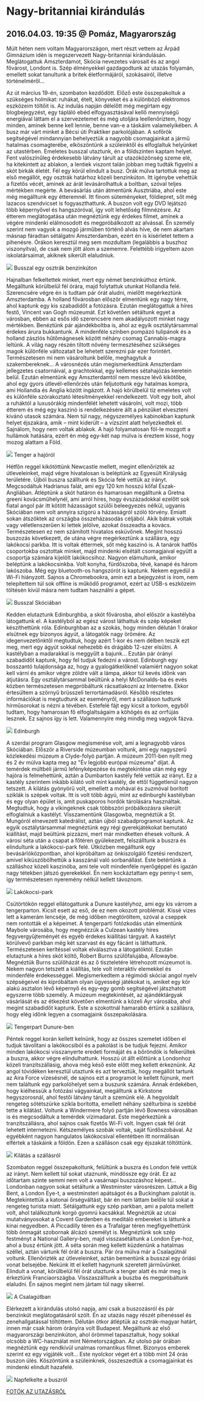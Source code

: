 # Nagy-britanniai kirándulás
## 2016.04.03. 19:35 @ Pomáz, Magyarország
Múlt héten nem voltam Magyarországon, mert részt vettem az Árpád Gimnázium idén is megszervezett Nagy-britanniai kirándulásán. Meglátogattuk Amszterdamot, Skócia nevezetes városait és az angol fővárost, Londont is. Szép élményekkel gazdagodtunk az utazás folyamán, emellett sokat tanultunk a britek életformájáról, szokásairól, illetve történelméről...

Az út március 19-én, szombaton kezdődött. Előző este összepakoltuk a szükséges holmikat: ruhákat, ételt, könyveket és a különböző elektromos eszközeim töltőit is. Az indulás napján délelőtt még megírtam egy blogbejegyzést, egy tápláló ebéd elfogyasztásával kellő mennyiségű energiával láttam el a szervezetemet és még utoljára leellenőriztem, hogy minden, aminek benne kell lennie, benne van-e a táskáim valamelyikében. A busz már várt minket a Bécsi úti Praktiker parkolójában. A sofőrök segítségével mindannyian behelyeztük a nagyobb csomagjainkat a jármű hatalmas csomagterébe, elköszöntünk a szüleinktől és elfoglaltuk helyünket az utastérben. Emeletes busszal utaztunk, én a földszinten kaptam helyet. Fent valószínűleg érdekesebb látvány tárult az utazóközönség szeme elé, ha kitekintett az ablakon, a lentiek viszont talán jobban meg tudták figyelni a skót birkák életét. Fél egy körül elindult a busz. Órák múlva tartottuk meg az első megállót, egy osztrák határhoz közeli benzinkúton. Itt igénybe vehettük a fizetős vécét, aminek az árát levásárolhattuk a boltban, szóval teljes mértékben megérte. A bevásárlás után átmentünk Ausztriába, ahol este még megálltunk egy étteremnél. Itt finom süteményeket, földiepret, sőt még lazacos szendvicset is fogyaszthattunk. A buszon volt egy DVD lejátszó több képernyővel és hangszóróval, így volt lehetőség filmnézésre. Az étterem meglátogatása után megnéztünk egy érdekes filmet, aminek a végére mindenki elálmosodott és megpróbálkozott az alvással. Én személy szerint nem vagyok a mozgó járműben történő alvás híve, de nem akartam másnap fáradtan sétálgatni Amszterdamban, ezért én is kísérletet tettem a pihenésre. Órákon keresztül meg sem mozdultam (legalábbis a buszhoz viszonyítva), de csak nem jött álom a szememre. Felettébb irigyeltem azon iskolatársaimat, akiknek sikerült elaludniuk.

[![](https://2.bp.blogspot.com/-GlpFWLm3v0k/XGhRDI6jJGI/AAAAAAACki8/-bLSI3khRxsFXa51VTnLolOIzFCKkuO-ACK4BGAYYCw/s320/IMG_20160319_232243.jpg)](http://2.bp.blogspot.com/-GlpFWLm3v0k/XGhRDI6jJGI/AAAAAAACki8/-bLSI3khRxsFXa51VTnLolOIzFCKkuO-ACK4BGAYYCw/s1600/IMG_20160319_232243.jpg)
Busszal egy osztrák benzinkúton

Hajnalban felkeltettek minket, mert egy német benzinkúthoz értünk. Megálltunk körülbelül fél órára, majd folytattuk utunkat Hollandia felé. Szerencsére végre én is tudtam pár órát aludni, mielőtt megérkeztünk Amszterdamba. A holland fővárosban először elmentünk egy nagy térre, ahol kaptunk egy kis szabadidőt a fotózásra. Ezután meglátogattuk a híres festő, Vincent van Gogh múzeumát. Ezt követően sétáltunk egyet a városban, ebben az esős idő szerencsére nem akadályozott minket nagy mértékben. Benéztünk pár ajándékboltba is, ahol az egyik osztálytársammal érdekes árura bukkantunk. A mindenféle színben pompázó tulipánok és a holland zászlós hűtőmágnesek között néhány csomag Cannabis-magra leltünk. A világ nagy részén tiltott növény termesztéséhez szükséges magok különféle változatait be lehetett szerezni pár ezer forintért. Természetesen mi nem vásároltunk belőle, meghagytuk a szakembereknek... A városnézés után megismerkedtünk Amszterdam jellegzetes csatornáival, a grachtokkal, egy kellemes sétahajózás keretein belül. Ezután elmentünk egy Amszterdamtól nem messze lévő kikötőbe, ahol egy gyors útlevél-ellenőrzés után feljutottunk egy hatalmas kompra, ami Hollandia és Anglia között ingázott. A hajó körülbelül tíz emeletes volt és különféle szórakoztató létesítményekkel rendelkezett. Volt egy bolt, ahol a ruháktól a luxusórákig mindenfélét lehetett vásárolni, volt mozi, több étterem és még egy kaszinó is rendelkezésére állt a pénzüket elveszteni kívánó utasok számára. Nem túl nagy, négyszemélyes kabinokban kaptunk helyet éjszakára, amik – mint kiderült – a vízszint alatt helyezkedtek el. Sajnálom, hogy nem voltak ablakok. A hajó folyamatosan föl-le mozgott a hullámok hatására, ezért én még egy-két nap múlva is éreztem kissé, hogy mozog alattam a Föld.

[![](https://3.bp.blogspot.com/-TpyRmx899VY/XGhRekgSd6I/AAAAAAACkjI/tsKnfy_c39ot240AcvsnGhEeoknzyfZqwCK4BGAYYCw/s320/IMG_20160320_174707.jpg)](http://3.bp.blogspot.com/-TpyRmx899VY/XGhRekgSd6I/AAAAAAACkjI/tsKnfy_c39ot240AcvsnGhEeoknzyfZqwCK4BGAYYCw/s1600/IMG_20160320_174707.jpg)
Tenger a hajóról

Hétfőn reggel kikötöttünk Newcastle mellett, megint ellenőrizték az útleveleinket, majd végre hivatalosan is beléptünk az Egyesült Királyság területére. Újból buszra szálltunk és Skócia felé vettük az irányt. Megcsodáltuk Hadrianus falát, ami egy 120 km hosszú kőfal Észak-Angliában. Átléptünk a skót határon és hamarosan megálltunk a Gretna greeni kovácsműhelynél, ami arról híres, hogy évszázadokkal ezelőtt sok fiatal angol pár itt kötött házasságot szülői beleegyezés nélkül, ugyanis Skóciában nem volt annyira szigorú a házasságról szóló törvény. Emiatt sokan átszöktek az országba összeházasodás céljából. Akik bátrak voltak vagy véletlenszerűen ki lettek jelölve, azokat összeadta a kovács. Természetesen ez nem számított hivatalos esküvőnek. Megint hosszú buszozás következett, de utána végre megérkeztünk a szállásra, egy lakókocsi parkba. Itt is voltak éttermek, sőt még kaszinó is. A tanárok hatfős csoportokba osztottak minket, majd mindenki elsétált csomagjaival együtt a csoportja számára kijelölt lakókocsihoz. Nagyon elámultunk, amikor beléptünk a lakókocsinkba. Volt konyha, fürdőszoba, tévé, kanapé és három lakószoba. Még egy bluetooth-os hangszórót is kaptunk. Nekem egyedül a Wi-Fi hiányzott. Sajnos a Chromebookra, amin ezt a bejegyzést is írom, nem telepítettem túl sok offline is működő programot, ezért az USB-s eszközeim töltésén kívül másra nem tudtam használni a gépet.

[![](https://4.bp.blogspot.com/-iYTby3rLg9Q/XGhRvznGR8I/AAAAAAACkjU/E_m1U_GrDOAzff92Dcc-U87JtIMlf3juACK4BGAYYCw/s320/IMG_20160321_105354.jpg)](http://4.bp.blogspot.com/-iYTby3rLg9Q/XGhRvznGR8I/AAAAAAACkjU/E_m1U_GrDOAzff92Dcc-U87JtIMlf3juACK4BGAYYCw/s1600/IMG_20160321_105354.jpg)
Busszal Skóciában

Kedden elutaztunk Edinburghba, a skót fővárosba, ahol először a kastélyba látogattunk el. A kastélyból az egész várost láthattuk és szép képeket készíthettünk róla. Edinburghban az a szokás, hogy minden délután 1 órakor elsütnek egy bizonyos ágyút, a látogatók nagy örömére. Az idegenvezetőnktől megtudtuk, hogy azért 1-kor és nem délben teszik ezt meg, mert egy ágyút sokkal nehezebb és drágább 12-szer elsütni. A kastélyban a madarakkal is meggyűlt a bajunk... Ezután pár órányi szabadidőt kaptunk, hogy fel tudjuk fedezni a várost. Edinburgh egy bosszantó tulajdonsága az, hogy a gyalogátkelőknél valamiért nagyon sokat kell várni és amikor végre zöldre vált a lámpa, akkor túl kevés időnk van átjutásra. Egy osztálytársammal beültünk a helyi McDonalds-ba és evés közben természetesen megpróbáltunk rácsatlakozni az Internetre. Ekkor értesültem a szörnyű brüsszeli terrortámadásról. Később részletes információkat is megtudtunk az eseményről, mert a szálláson tudtunk hírműsorokat is nézni a tévében. Estefelé fájt egy kicsit a torkom, egyből tudtam, hogy hamarosan fő elfoglaltságaim a köhögés és az orrfújás lesznek. Ez sajnos így is lett. Valamennyire még mindig meg vagyok fázva.

[![](https://4.bp.blogspot.com/-3U6vkuFw_Ow/XGhR5xlS5pI/AAAAAAACkjc/mBVeqiyryD0NTH0MZHjcW_QYcu9qvX1xgCK4BGAYYCw/s320/IMG_20160322_165622.jpg)](http://4.bp.blogspot.com/-3U6vkuFw_Ow/XGhR5xlS5pI/AAAAAAACkjc/mBVeqiyryD0NTH0MZHjcW_QYcu9qvX1xgCK4BGAYYCw/s1600/IMG_20160322_165622.jpg)
Edinburgh

A szerdai program Glasgow megismerése volt, ami a legnagyobb város Skóciában. Először a Riverside múzeumban voltunk, ami egy nagyszerű közlekedési múzeum a Clyde-folyó partján. A múzeum 2011-ben nyílt meg és 2 év múlva kapta meg az "Év legjobb európai múzeuma" díjat. A temérdek múltbéli jármű lefényképezése és megtekintése után még egy hajóra is felmehettünk, aztán a Dumbarton kastély felé vettük az irányt. Ez a kastély szerintem inkább kilátó volt mint kastély, de ettől függetlenül nagyon tetszett. A kilátás gyönyörű volt, emellett a mohával és zuzmóval borított sziklák is szépek voltak. Itt is volt több ágyú, mint az edinburghi kastélyban és egy olyan épület is, amit puskaporos hordók tárolására használtak. Megtudtuk, hogy a vikingeknek csak többszöri próbálkozásra sikerült elfoglalniuk a kastélyt. Visszamentünk Glasgowba, megnéztük a St. Mungóról elnevezett katedrálist, aztán újból szabadprogramot kaptunk. Az egyik osztálytársammal megnéztünk egy régi gyerekjátékokat bemutató kiállítást, majd beültünk pizzázni, mert már mindketten éhesek voltunk. A városi séta után a csapat a főtéren gyülekezett, felszálltunk a buszra és elindultunk a lakókocsi-park felé. Útközben megálltunk egy bevásárlóközpontban, ahol kipróbáltam az önkiszolgáló fizetési rendszert, amivel kiküszöbölhettük a kasszánál való sorbanállást. Este betértünk a szálláshoz közeli kaszinóba, ami tele volt mindenféle nyerőgéppel és igazán nagy tétekben játszó gyerekekkel. Én nem kockáztattam egy penny-t sem, így természetesen nyeremény nélkül kellett távoznom.

[![](https://2.bp.blogspot.com/-0wv0jCOCrWo/XGhSABzTj3I/AAAAAAACkjo/9kiDs0Yk4QQ3MDhcllUBCeKmiofkvKJsQCK4BGAYYCw/s320/IMG_20160323_083337.jpg)](http://2.bp.blogspot.com/-0wv0jCOCrWo/XGhSABzTj3I/AAAAAAACkjo/9kiDs0Yk4QQ3MDhcllUBCeKmiofkvKJsQCK4BGAYYCw/s1600/IMG_20160323_083337.jpg)
Lakókocsi-park

Csütörtökön reggel ellátogattunk a Dunure kastélyhoz, ami egy kis várrom a tengerparton. Kicsit esett az eső, de ez nem okozott problémát. Kissé vizes lett a kamerám lencséje, de még időben megtöröltem, szóval a cseppek nem rontották el a képeimet. A tengerparti fotózkodás után elmentünk Maybole városába, hogy megnézzük a Culzean kastély híres fegyvergyűjteményét és egyéb érdekes kiállítási tárgyait. A kastélyt körülvevő parkban még két szarvast és egy fácánt is láthattunk. Természetesen kerítéssel voltak elválasztva a látogatóktól. Ezután elutaztunk a híres skót költő, Robert Burns szülőfalujába, Allowaybe. Megnéztük Burns szülőházát és az ő tiszteletére létrehozott múzeumot is. Nekem nagyon tetszett a kiállítás, tele volt interaktív elemekkel és mindenféle érdekességgel. Megismerkedtem a régimódi skóciai angol nyelv szépségeivel és kipróbáltam olyan ügyességi játékokat is, amiket egy kör alakú asztalon lévő képernyő és egy-egy gomb segítségével játszhatott egyszerre több személy. A múzeum megtekintését, az ajándéktárgyak vásárlását és az étkezést követően elmentünk a közeli Ayr városába, ahol megint szabadidőt kaptunk. Este a szokottnál hamarabb értünk a szállásra, hogy elég időnk legyen a csomagjaink összepakolására.

[![](https://3.bp.blogspot.com/-5AU5SdiMMOw/XGhSPg0CQrI/AAAAAAACkjw/FagUR-MDC8YGxhQ-knZZradaqdAq9eWIQCK4BGAYYCw/s320/IMG_20160324_092551.jpg)](http://3.bp.blogspot.com/-5AU5SdiMMOw/XGhSPg0CQrI/AAAAAAACkjw/FagUR-MDC8YGxhQ-knZZradaqdAq9eWIQCK4BGAYYCw/s1600/IMG_20160324_092551.jpg)
Tengerpart Dunure-ben

Péntek reggel korán kellett kelnünk, hogy az összes szemetet időben el tudjuk távolítani a lakókocsiból és a pakolást is be tudjuk fejezni. Amikor minden lakókocsi visszanyerte eredeti formáját és a bőröndök is felkerültek a buszra, akkor végre elindulhattunk. Hosszú út állt előttünk a Londonhoz közeli tranzitszállásig, ahova még késő este előtt meg kellett érkeznünk. Az angol tóvidéken keresztül utaztunk és azt terveztük, hogy megállót tartunk az Aira Force vízesésnél, de sajnos ezt a programot le kellett fújnunk, mert nem találtunk egy parkolóhelyet sem a buszunk számára. Annak érdekében, hogy kiélhessük a fotózási vágyainkat, megálltunk a Kirkstone hegyszorosnál, ahol festői látvány tárult a szemünk elé. A hegyoldalt rengeteg sötétszürke szikla borította, emellett néhány szélturbina is szebbé tette a kilátást. Voltunk a Windermere folyó partján lévő Bowness városában is és megcsodáltuk a temérdek vízimadarat. Este megérkeztünk a tranzitszállásra, ahol sajnos csak fizetős Wi-Fi volt. Ingyen csak fél órát lehetett internetezni. Kétszemélyes szobák voltak, saját fürdőszobával. Az egyébként nagyon hangulatos lakókocsival ellentétben itt normálisan elfértek a táskáink a földön. Ezen a szálláson csak egy éjszakát töltöttünk.

[![](https://2.bp.blogspot.com/-SlDuxEkhBaw/XGhSiISrSdI/AAAAAAACkkA/th2ej9EuqPo-syFVoUyc1ge8Agl0u7sKgCK4BGAYYCw/s320/IMG_20160325_204844.jpg)](http://2.bp.blogspot.com/-SlDuxEkhBaw/XGhSiISrSdI/AAAAAAACkkA/th2ej9EuqPo-syFVoUyc1ge8Agl0u7sKgCK4BGAYYCw/s1600/IMG_20160325_204844.jpg)
Kilátás a szállásról

Szombaton reggel összepakoltunk, felültünk a buszra és London felé vettük az irányt. Nem kellett túl sokat utaznunk, mindössze egy órát. Ez az időtartam szinte semmi nem volt a vasárnapi buszozáshoz képest... Londonban nagyon sokat sétáltunk a Westminster városrészen. Láttuk a Big Bent, a London Eye-t, a westminsteri apátságot és a Buckingham palotát is. Megtekintettük a katonai őrségváltást, bár én nem láttam belőle túl sokat a rengeteg turista miatt. Sétálgattunk egy szép parkban, ami a palota mellett volt, ahol találkoztunk korgó gyomrú kacsákkal. Megnéztük az utcai mutatványosokat a Covent Gardenben és meditáló embereket is láttunk a kínai negyedben. A Piccadilly téren és a Trafalgar téren megfigyelhettünk több önmagát szobornak álcázó személyt is. Megnéztünk sok szép festményt a National Gallery-ben, majd visszasétáltunk a London Eye-hoz, ahol a busz értünk jött. A séta során meg kellett küzdenünk a hatalmas széllel, aztán vártunk fél órát a buszra. Pár óra múlva már a Csalagútnál voltunk. Ellenőrizték az útleveleinket, aztán bementünk a busszal egy óriási vonat belsejébe. Nekünk itt el kellett hagynunk szeretett járművünket. Elindult a vonat, körülbelül fél órát utaztunk a tenger alatt és már meg is érkeztünk Franciaországba. Visszaszálltunk a buszba és megpróbáltunk elaludni. Én sajnos megint nem jártam túl nagy sikerrel.

[![](https://4.bp.blogspot.com/--OY9nxuYnfY/XGhS9c7Q-lI/AAAAAAACkkU/lhpPADyvDyYxyX8ieDbS1eVr03F9SVpLgCK4BGAYYCw/s320/IMG_20160326_211129.jpg)](http://4.bp.blogspot.com/--OY9nxuYnfY/XGhS9c7Q-lI/AAAAAAACkkU/lhpPADyvDyYxyX8ieDbS1eVr03F9SVpLgCK4BGAYYCw/s1600/IMG_20160326_211129.jpg)
A Csalagútban

Elérkezett a kirándulás utolsó napja, ami csak a buszozásról és pár benzinkút meglátogatásáról szólt. Én az utazás nagy részét pihenéssel és zenehallgatással töltöttem. Délután ötkor átléptük az osztrák-magyar határt, innen már csak három órányira volt Budapest. Megálltunk az első magyarországi benzinkúton, ahol örömmel tapasztaltuk, hogy sokkal olcsóbb a WC-használat mint Németországban. Az utolsó pár órában megnéztünk egy rendkívül unalmas romantikus filmet. Bizonyos emberek szerint ez egy vígjáték volt... Este nyolckor véget ért a több mint 24 órás buszon ülés. Köszöntünk a szüleinknek, összeszedtük a csomagjainkat és mindenki elindult hazafelé.

[![](https://2.bp.blogspot.com/-loZzAhO8-IE/XGhTLpMZlJI/AAAAAAACkkg/kYqwJdLihNsc7N0BmuVKaKLDYAmwMlweACK4BGAYYCw/s320/IMG_20160327_065439.jpg)](http://2.bp.blogspot.com/-loZzAhO8-IE/XGhTLpMZlJI/AAAAAAACkkg/kYqwJdLihNsc7N0BmuVKaKLDYAmwMlweACK4BGAYYCw/s1600/IMG_20160327_065439.jpg)
Napfelkelte a buszról

[FOTÓK AZ UTAZÁSRÓL](http://www.czeglediaron.hu/search/label/%23FOT%C3%93?updated-max=2016-03-27T00:00:00%2B01:00&max-results=14&start=20&by-date=true)
<!--stackedit_data:
eyJoaXN0b3J5IjpbLTEyOTk2MDU3MjNdfQ==
-->